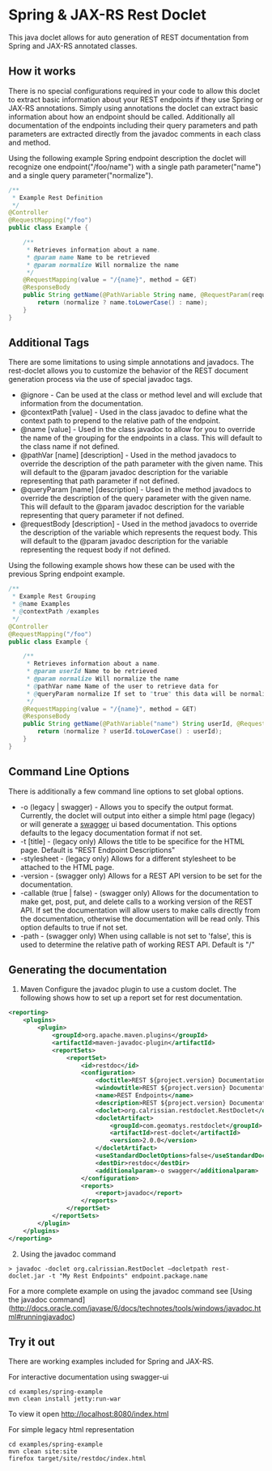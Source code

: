 Spring & JAX-RS Rest Doclet
===========================

This java doclet allows for auto generation of REST documentation from Spring and JAX-RS annotated classes.

How it works
------------
There is no special configurations required in your code to allow this doclet to extract basic information about your REST endpoints if they use Spring or JAX-RS annotations.  Simply using annotations the doclet can extract basic information about how an endpoint should be called.  Additionally all documentation of the endpoints including their query parameters and path parameters are extracted directly from the javadoc comments in each class and method.

Using the following example Spring endpoint description the doclet will recognize one endpoint("/foo/name") with a single path parameter("name") and a single query parameter("normalize").
```java
/**
 * Example Rest Definition
 */
@Controller
@RequestMapping("/foo")
public class Example {

    /**
     * Retrieves information about a name.
     * @param name Name to be retrieved
     * @param normalize Will normalize the name
     */
    @RequestMapping(value = "/{name}", method = GET)
    @ResponseBody
    public String getName(@PathVariable String name, @RequestParam(required = false) boolean normalize) {
        return (normalize ? name.toLowerCase() : name);
    }
}
```

Additional Tags
---------------
There are some limitations to using simple annotations and javadocs.  The rest-doclet allows you to customize the behavior of the REST document generation process via the use of special javadoc tags.  

 * @ignore - Can be used at the class or method level and will exclude that information from the documentation.
 * @contextPath [value] - Used in the class javadoc to define what the context path to prepend to the relative path of the endpoint.
 * @name [value] - Used in the class javadoc to allow for you to override the name of the grouping for the endpoints in a class.  This will default to the class name if not defined.
 * @pathVar [name] [description] - Used in the method javadocs to override the description of the path parameter with the given name.  This will default to the @param javadoc description for the variable representing that path parameter if not defined.
 * @queryParam [name] [description] - Used in the method javadocs to override the description of the query parameter with the given name.  This will default to the @param javadoc description for the variable representing that query parameter if not defined.
 * @requestBody [description] - Used in the method javadocs to override the description of the variable which represents the request body.  This will default to the @param javadoc description for the variable representing the request body if not defined.

Using the following example shows how these can be used with the previous Spring endpoint example.
```java
/**
 * Example Rest Grouping
 * @name Examples
 * @contextPath /examples
 */
@Controller
@RequestMapping("/foo")
public class Example {

    /**
     * Retrieves information about a name.
     * @param userId Name to be retrieved
     * @param normalize Will normalize the name
     * @pathVar name Name of the user to retrieve data for
     * @queryParam normalize If set to "true" this data will be normalized before being returned.
     */
    @RequestMapping(value = "/{name}", method = GET)
    @ResponseBody
    public String getName(@PathVariable("name") String userId, @RequestParam(required = false) boolean normalize) {
        return (normalize ? userId.toLowerCase() : userId);
    }
}
```

Command Line Options
--------------------
There is additionally a few command line options to set global options.
 * -o (legacy | swagger) - Allows you to specify the output format.  Currently, the doclet will output into either a simple html page (legacy) or will generate a [swagger](https://github.com/wordnik/swagger-ui) ui based documentation.  This options defaults to the legacy documentation format if not set.
 * -t [title] - (legacy only) Allows the title to be specifice for the HTML page. Default is "REST Endpoint Descriptions"
 * -stylesheet - (legacy only) Allows for a different stylesheet to be attached to the HTML page.
 * -version - (swagger only) Allows for a REST API version to be set for the documentation.
 * -callable (true | false) - (swagger only) Allows for the documentation to make get, post, put, and delete calls to a working version of the REST API. If set the documentation will allow users to make calls directly from the documentation, otherwise the documentation will be read only. This option defaults to true if not set.
 * -path - (swagger only) When using callable is not set to 'false', this is used to determine the relative path of working REST API.  Default is "/"
 

Generating the documentation
----------------------------
1.  Maven
Configure the javadoc plugin to use a custom doclet.  The following shows how to set up a report set for rest documentation.
  ```xml
  <reporting>
      <plugins>
          <plugin>
              <groupId>org.apache.maven.plugins</groupId>
              <artifactId>maven-javadoc-plugin</artifactId>
              <reportSets>
                  <reportSet>
                      <id>restdoc</id>
                      <configuration>
                          <doctitle>REST ${project.version} Documentation</doctitle>
                          <windowtitle>REST ${project.version} Documentation</windowtitle>
                          <name>REST Endpoints</name>
                          <description>REST ${project.version} Documentation</description>
                          <doclet>org.calrissian.restdoclet.RestDoclet</doclet>
                          <docletArtifact>
                              <groupId>com.geomatys.restdoclet</groupId>
                              <artifactId>rest-doclet</artifactId>
                              <version>2.0.0</version>
                          </docletArtifact>
                          <useStandardDocletOptions>false</useStandardDocletOptions>
                          <destDir>restdoc</destDir>
                          <additionalparam>-o swagger</additionalparam>
                      </configuration>
                      <reports>
                          <report>javadoc</report>
                      </reports>
                  </reportSet>
              </reportSets>
          </plugin>
      </plugins>
  </reporting>
  
  ```
2.  Using the javadoc command
  ```
  > javadoc -doclet org.calrissian.RestDoclet –docletpath rest-doclet.jar -t "My Rest Endpoints" endpoint.package.name
  ```
  For a more complete example on using the javadoc command see [Using the javadoc command] (http://docs.oracle.com/javase/6/docs/technotes/tools/windows/javadoc.html#runningjavadoc)

Try it out
----------
There are working examples included for Spring and JAX-RS.

For interactive documentation using swagger-ui
```shell
cd examples/spring-example
mvn clean install jetty:run-war
```
To view it open [http://localhost:8080/index.html](http://localhost:8080/index.html)

For simple legacy html representation
```shell
cd examples/spring-example
mvn clean site:site
firefox target/site/restdoc/index.html
```



